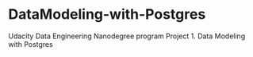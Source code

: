 # DataModeling-with-Postgres
Udacity Data Engineering Nanodegree program Project 1. Data Modeling with Postgres
